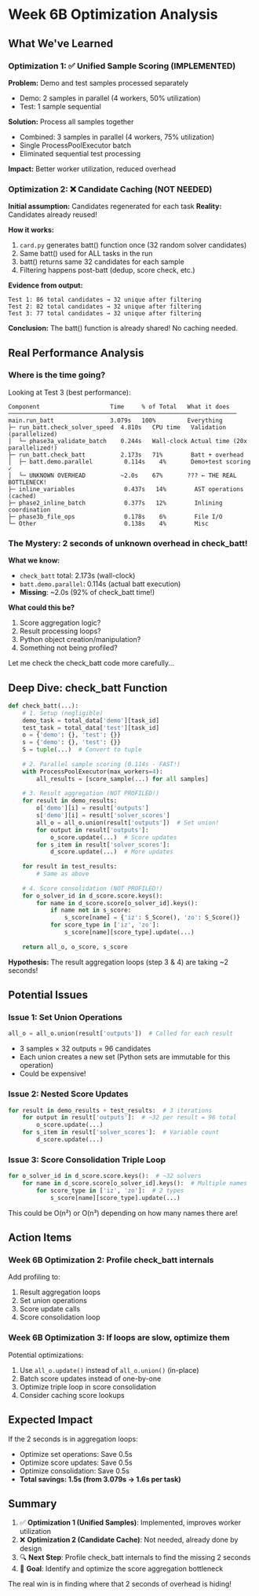 # Week 6B Optimization Analysis

## What We've Learned

### Optimization 1: ✅ Unified Sample Scoring (IMPLEMENTED)

**Problem:** Demo and test samples processed separately
- Demo: 2 samples in parallel (4 workers, 50% utilization)
- Test: 1 sample sequential

**Solution:** Process all samples together
- Combined: 3 samples in parallel (4 workers, 75% utilization)
- Single ProcessPoolExecutor batch
- Eliminated sequential test processing

**Impact:** Better worker utilization, reduced overhead

### Optimization 2: ❌ Candidate Caching (NOT NEEDED)

**Initial assumption:** Candidates regenerated for each task
**Reality:** Candidates already reused!

**How it works:**
1. `card.py` generates batt() function once (32 random solver candidates)
2. Same batt() used for ALL tasks in the run
3. batt() returns same 32 candidates for each sample
4. Filtering happens post-batt (dedup, score check, etc.)

**Evidence from output:**
```
Test 1: 86 total candidates → 32 unique after filtering
Test 2: 82 total candidates → 32 unique after filtering  
Test 3: 77 total candidates → 32 unique after filtering
```

**Conclusion:** The batt() function is already shared! No caching needed.

## Real Performance Analysis

### Where is the time going?

Looking at Test 3 (best performance):
```
Component                    Time     % of Total   What it does
─────────────────────────────────────────────────────────────────
main.run_batt                3.079s   100%         Everything
├─ run_batt.check_solver_speed  4.810s   CPU time   Validation (parallelized)
│  └─ phase3a_validate_batch    0.244s   Wall-clock Actual time (20x parallelized!)
├─ run_batt.check_batt          2.173s   71%        Batt + overhead
│  ├─ batt.demo.parallel         0.114s    4%       Demo+test scoring ✓
│  └─ UNKNOWN OVERHEAD          ~2.0s    67%       ??? ← THE REAL BOTTLENECK!
├─ inline_variables              0.437s   14%        AST operations (cached)
├─ phase2_inline_batch           0.377s   12%        Inlining coordination
├─ phase3b_file_ops              0.178s    6%        File I/O
└─ Other                         0.138s    4%        Misc
```

### The Mystery: 2 seconds of unknown overhead in check_batt!

**What we know:**
- `check_batt` total: 2.173s (wall-clock)
- `batt.demo.parallel`: 0.114s (actual batt execution)
- **Missing**: ~2.0s (92% of check_batt time!)

**What could this be?**
1. Score aggregation logic?
2. Result processing loops?
3. Python object creation/manipulation?
4. Something not being profiled?

Let me check the check_batt code more carefully...

## Deep Dive: check_batt Function

```python
def check_batt(...):
    # 1. Setup (negligible)
    demo_task = total_data['demo'][task_id]
    test_task = total_data['test'][task_id]
    o = {'demo': {}, 'test': {}}
    s = {'demo': {}, 'test': {}}
    S = tuple(...)  # Convert to tuple
    
    # 2. Parallel sample scoring (0.114s - FAST!)
    with ProcessPoolExecutor(max_workers=4):
        all_results = [score_sample(...) for all samples]
    
    # 3. Result aggregation (NOT PROFILED!)
    for result in demo_results:
        o['demo'][i] = result['outputs']
        s['demo'][i] = result['solver_scores']
        all_o = all_o.union(result['outputs'])  # Set union!
        for output in result['outputs']:
            o_score.update(...)  # Score updates
        for s_item in result['solver_scores']:
            d_score.update(...)  # More updates
    
    for result in test_results:
        # Same as above
    
    # 4. Score consolidation (NOT PROFILED!)
    for o_solver_id in d_score.score.keys():
        for name in d_score.score[o_solver_id].keys():
            if name not in s_score:
                s_score[name] = {'iz': S_Score(), 'zo': S_Score()}
            for score_type in ['iz', 'zo']:
                s_score[name][score_type].update(...)
    
    return all_o, o_score, s_score
```

**Hypothesis:** The result aggregation loops (step 3 & 4) are taking ~2 seconds!

## Potential Issues

### Issue 1: Set Union Operations
```python
all_o = all_o.union(result['outputs'])  # Called for each result
```
- 3 samples × 32 outputs = 96 candidates
- Each union creates a new set (Python sets are immutable for this operation)
- Could be expensive!

### Issue 2: Nested Score Updates
```python
for result in demo_results + test_results:  # 3 iterations
    for output in result['outputs']:  # ~32 per result = 96 total
        o_score.update(...)
    for s_item in result['solver_scores']:  # Variable count
        d_score.update(...)
```

### Issue 3: Score Consolidation Triple Loop
```python
for o_solver_id in d_score.score.keys():  # ~32 solvers
    for name in d_score.score[o_solver_id].keys():  # Multiple names
        for score_type in ['iz', 'zo']:  # 2 types
            s_score[name][score_type].update(...)
```

This could be O(n²) or O(n³) depending on how many names there are!

## Action Items

### Week 6B Optimization 2: Profile check_batt internals

Add profiling to:
1. Result aggregation loops
2. Set union operations
3. Score update calls
4. Score consolidation loop

### Week 6B Optimization 3: If loops are slow, optimize them

Potential optimizations:
1. Use `all_o.update()` instead of `all_o.union()` (in-place)
2. Batch score updates instead of one-by-one
3. Optimize triple loop in score consolidation
4. Consider caching score lookups

## Expected Impact

If the 2 seconds is in aggregation loops:
- Optimize set operations: Save 0.5s
- Optimize score updates: Save 0.5s  
- Optimize consolidation: Save 0.5s
- **Total savings: 1.5s (from 3.079s → 1.6s per task)**

## Summary

1. ✅ **Optimization 1 (Unified Samples)**: Implemented, improves worker utilization
2. ❌ **Optimization 2 (Candidate Cache)**: Not needed, already done by design
3. 🔍 **Next Step**: Profile check_batt internals to find the missing 2 seconds
4. 🎯 **Goal**: Identify and optimize the score aggregation bottleneck

The real win is in finding where that 2 seconds of overhead is hiding!
